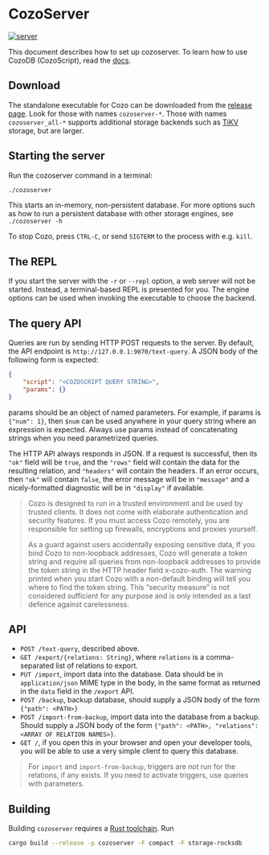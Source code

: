 # CozoServer

[![server](https://img.shields.io/github/v/release/cozodb/cozo)](https://github.com/cozodb/cozo/releases)

This document describes how to set up cozoserver.
To learn how to use CozoDB (CozoScript), read the [docs](https://docs.cozodb.org/en/latest/index.html).

## Download

The standalone executable for Cozo can be downloaded from the [release page](https://github.com/cozodb/cozo/releases).
Look for those with names `cozoserver-*`.
Those with names `cozoserver_all-*` supports additional storage backends
such as [TiKV](https://tikv.org/) storage, but are larger.

## Starting the server

Run the cozoserver command in a terminal:

```bash
./cozoserver
```

This starts an in-memory, non-persistent database.
For more options such as how to run a persistent database with other storage engines,
see `./cozoserver -h`

To stop Cozo, press `CTRL-C`, or send `SIGTERM` to the process with e.g. `kill`.

## The REPL

If you start the server with the `-r` or `--repl` option, a web server will not be started.
Instead, a terminal-based REPL is presented for you. The engine options can be used when
invoking the executable to choose the backend.

## The query API

Queries are run by sending HTTP POST requests to the server. 
By default, the API endpoint is `http://127.0.0.1:9070/text-query`. 
A JSON body of the following form is expected:
```json
{
    "script": "<COZOSCRIPT QUERY STRING>",
    "params": {}
}
```
params should be an object of named parameters. For example, if params is `{"num": 1}`, 
then `$num` can be used anywhere in your query string where an expression is expected. 
Always use params instead of concatenating strings when you need parametrized queries.

The HTTP API always responds in JSON. If a request is successful, then its `"ok"` field will be `true`,
and the `"rows"` field will contain the data for the resulting relation, and `"headers"` will contain
the headers. If an error occurs, then `"ok"` will contain `false`, the error message will be in `"message"`
and a nicely-formatted diagnostic will be in `"display"` if available.

> Cozo is designed to run in a trusted environment and be used by trusted clients. 
> It does not come with elaborate authentication and security features. 
> If you must access Cozo remotely, you are responsible for setting up firewalls, encryptions and proxies yourself.
> 
> As a guard against users accidentally exposing sensitive data, 
> If you bind Cozo to non-loopback addresses, 
> Cozo will generate a token string and require all queries from non-loopback addresses 
> to provide the token string in the HTTP header field x-cozo-auth. 
> The warning printed when you start Cozo with a 
> non-default binding will tell you where to find the token string. 
> This “security measure” is not considered sufficient for any purpose 
> and is only intended as a last defence against carelessness.

## API

* `POST /text-query`, described above.
* `GET /export/{relations: String}`, where `relations` is a comma-separated list of relations to export.
* `PUT /import`, import data into the database. Data should be in `application/json` MIME type in the body,
   in the same format as returned in the `data` field in the `/export` API.
* `POST /backup`, backup database, should supply a JSON body of the form `{"path": <PATH>}`
* `POST /import-from-backup`, import data into the database from a backup. Should supply a JSON body 
   of the form `{"path": <PATH>, "relations": <ARRAY OF RELATION NAMES>}`.
* `GET /`, if you open this in your browser and open your developer tools, you will be able to use
   a very simple client to query this database.

> For `import` and `import-from-backup`, triggers are _not_ run for the relations, if any exists.
If you need to activate triggers, use queries with parameters.


## Building

Building `cozoserver` requires a [Rust toolchain](https://rustup.rs). Run

```bash
cargo build --release -p cozoserver -F compact -F storage-rocksdb
```
